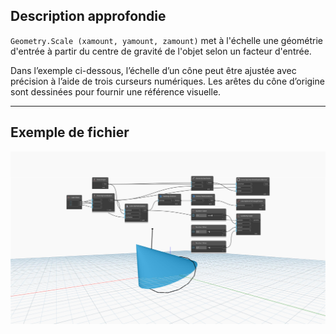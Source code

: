 <!--- Autodesk.DesignScript.Geometry.Geometry.Scale(geometry, xamount, yamount, zamount) --->
<!--- SJMZSTNGGMBIKKM3WNMNAKWFRS7HQPJRSJNIZIC755BAXDNI6GJA --->
## Description approfondie
`Geometry.Scale (xamount, yamount, zamount)` met à l'échelle une géométrie d'entrée à partir du centre de gravité de l'objet selon un facteur d'entrée.

Dans l’exemple ci-dessous, l’échelle d’un cône peut être ajustée avec précision à l’aide de trois curseurs numériques. Les arêtes du cône d’origine sont dessinées pour fournir une référence visuelle.
___
## Exemple de fichier

![Geometry.Scale(xamount, yamount, zamount)](./SJMZSTNGGMBIKKM3WNMNAKWFRS7HQPJRSJNIZIC755BAXDNI6GJA_img.jpg)
